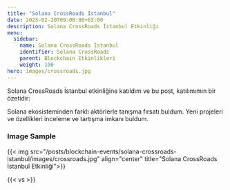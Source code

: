 ```yaml
---
title: "Solana CrossRoads İstanbul"
date: 2023-02-20T09:00:00+03:00
description: Solana CrossRoads İstanbul Etkinliği
menu:
  sidebar:
    name: Solana CrossRoads İstanbul
    identifier: Solana CrossRoads
    parent: Blockchain Etkinlikleri
    weight: 100
hero: images/crossroads.jpg
---
```


Solana CrossRoads İstanbul etkinliğine katıldım ve bu post, katılımımın bir özetidir:

Solana ekosisteminden farklı aktörlerle tanışma fırsatı buldum.
Yeni projeleri ve özellikleri inceleme ve tartışma imkanı buldum.

### Image Sample

{{< img src="/posts/blockchain-events/solana-crossroads-istanbul/images/crossroads.jpg" align="center" title="Solana CrossRoads İstanbul Etkinliği">}}

{{< vs >}}